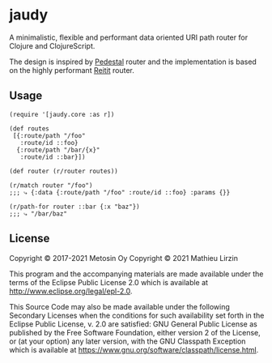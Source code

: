 # jaudy

A minimalistic, flexible and performant data oriented URI path router for Clojure and ClojureScript.

The design is inspired by [Pedestal](http://pedestal.io) router and the implementation is based on the highly performant [Reitit](https://cljdoc.org/d/metosin/reitit) router.

## Usage

```
(require '[jaudy.core :as r])

(def routes
 [{:route/path "/foo"
   :route/id ::foo}
  {:route/path "/bar/{x}"
   :route/id ::bar}])

(def router (r/router routes))

(r/match router "/foo")
;;; ⤷ {:data {:route/path "/foo" :route/id ::foo} :params {}}

(r/path-for router ::bar {:x "baz"})
;;; ⤷ "/bar/baz"
```

## License

Copyright © 2017-2021  Metosin Oy
Copyright © 2021  Mathieu Lirzin

This program and the accompanying materials are made available under the
terms of the Eclipse Public License 2.0 which is available at
http://www.eclipse.org/legal/epl-2.0.

This Source Code may also be made available under the following Secondary
Licenses when the conditions for such availability set forth in the Eclipse
Public License, v. 2.0 are satisfied: GNU General Public License as published by
the Free Software Foundation, either version 2 of the License, or (at your
option) any later version, with the GNU Classpath Exception which is available
at https://www.gnu.org/software/classpath/license.html.
